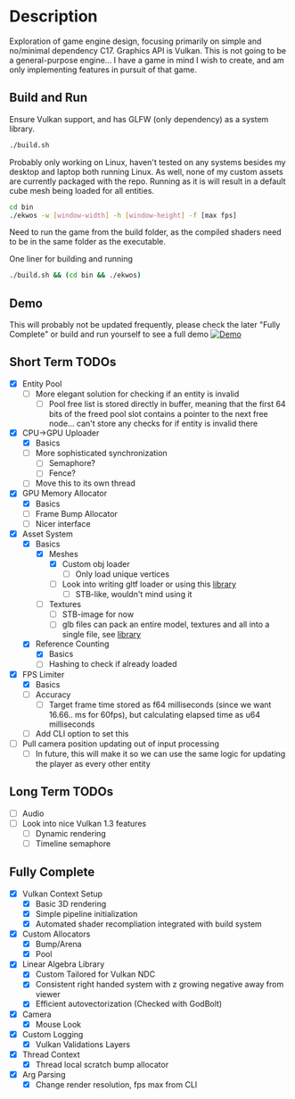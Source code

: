 # Description
Exploration of game engine design, focusing primarily on simple and no/minimal dependency C17. Graphics API is Vulkan. This is not going to be a general-purpose engine... I have a game in mind I wish to create, and am only implementing features in pursuit of that game.
## Build and Run
Ensure Vulkan support, and has GLFW (only dependency) as a system library.
```bash
./build.sh
```
Probably only working on Linux, haven't tested on any systems besides my desktop and laptop both running Linux. As well, none of my custom assets are currently packaged with the repo. Running as it is will result in a default cube mesh being loaded for all entities.
```bash
cd bin
./ekwos -w [window-width] -h [window-height] -f [max fps]
```
Need to run the game from the build folder, as the compiled shaders need to be in the same folder as the executable.

One liner for building and running
```bash
./build.sh && (cd bin && ./ekwos)
```

## Demo
This will probably not be updated frequently, please check the later "Fully Complete" or build and run yourself to see a full demo
[![Demo](https://img.youtube.com/vi/aZmN974jDbM?si=JkzaCRzUJ1VNN7NM/0.jpg)](https://youtube.com/watch?v=aZmN974jDbM?si=JkzaCRzUJ1VNN7NM)

## Short Term TODOs
- [x] Entity Pool
    - [ ] More elegant solution for checking if an entity is invalid
        - [ ] Pool free list is stored directly in buffer, meaning that the first 64 bits of the freed pool slot contains a pointer to the next free node... can't store any checks for if entity is invalid there
- [x] CPU->GPU Uploader
    - [x] Basics
    - [ ] More sophisticated synchronization
        - [ ] Semaphore?
        - [ ] Fence?
    - [ ] Move this to its own thread
- [x] GPU Memory Allocator
    - [x] Basics
    - [ ] Frame Bump Allocator
    - [ ] Nicer interface
- [x] Asset System
    - [x] Basics
        - [x] Meshes
            - [x] Custom obj loader
                - [ ] Only load unique vertices
            - [ ] Look into writing gltf loader or using this [library](https://github.com/jkuhlmann/cgltf/tree/master)
                - [ ] STB-like, wouldn't mind using it
        - [ ] Textures
            - [ ] STB-image for now
            - [ ] glb files can pack an entire model, textures and all into a single file, see [library](https://github.com/jkuhlmann/cgltf/tree/master)
    - [x] Reference Counting
        - [x] Basics
        - [ ] Hashing to check if already loaded
- [x] FPS Limiter
    - [x] Basics
    - [ ] Accuracy
        - [ ] Target frame time stored as f64 milliseconds (since we want 16.66.. ms for 60fps), but calculating elapsed time as u64 milliseconds
    - [ ] Add CLI option to set this
- [ ] Pull camera position updating out of input processing
    - [ ] In future, this will make it so we can use the same logic for updating the player as every other entity

## Long Term TODOs
- [ ] Audio
- [ ] Look into nice Vulkan 1.3 features
    - [ ] Dynamic rendering
    - [ ] Timeline semaphore

## Fully Complete
- [x] Vulkan Context Setup
    - [x] Basic 3D rendering
    - [x] Simple pipeline initialization
    - [x] Automated shader recompliation integrated with build system
- [x] Custom Allocators
    - [x] Bump/Arena
    - [x] Pool
- [x] Linear Algebra Library
    - [x] Custom Tailored for Vulkan NDC
    - [x] Consistent right handed system with z growing negative away from viewer
    - [x] Efficient autovectorization (Checked with GodBolt)
- [x] Camera
    - [x] Mouse Look
- [x] Custom Logging
    - [x] Vulkan Validations Layers
- [x] Thread Context
    - [x] Thread local scratch bump allocator
- [x] Arg Parsing
    - [x] Change render resolution, fps max from CLI
